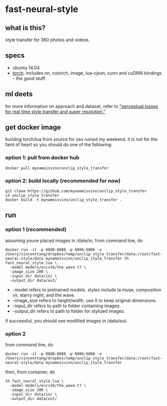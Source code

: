 # fast-neural-style

## what is this?
style transfer for 360 photos and videos. 

## specs
* ubuntu 14.04
* [torch](http://torch.ch/). includes nn, cutorch, image, lua-cjson, cunn and cuDNN bindings - the good stuff.

## ml deets
for more information on approach and dataset, refer to ["perceptual losses for real time style transfer and super resolution."](https://cs.stanford.edu/people/jcjohns/eccv16/)

## get docker image

building torch/lua from source for osx ruined my weekend. it is not for the faint of heart so you should do one of the following:

### option 1: pull from docker hub

```
docker pull mynameisvinn/unclip_style_transfer
```

### option 2: build locally (recommended for now)
```
git clone https://github.com/mynameisvinn/unclip_style_transfer
cd unclip_style_transfer
docker build -t mynameisvinn/unclip_style_transfer .
```

## run

### option 1 (recommended)

assuming youve placed images in /date/in, from command line, do

```
docker run -it -p 8888:8888 -p 6006:6006 -v /Users/vincenttang/dropbox/temp/unclip_style_transfer/data:/root/fast-neural-style/data mynameisvinn/unclip_style_transfer th fast_neural_style.lua \
  -model models/eccv16/the_wave.t7 \
  -image_size 200 \
  -input_dir data/in/ \
  -output_dir data/out/
```

* -model refers to pretrained models. styles include la muse, composition vii, starry night, and the wave. 
* -image_size refers to height/width. use 0 to keep original dimensions.
* -input_dir refers to path to folder containing images.
* -output_dir refers to path to folder for stylized images.

if successful, you should see modified images in /data/out.

### option 2

from command line, do

```
docker run -it -p 8888:8888 -p 6006:6006 -v /Users/vincenttang/dropbox/temp/unclip_style_transfer/data:/root/fast-neural-style/data mynameisvinn/unclip_style_transfer
```

then, from container, do

```
th fast_neural_style.lua \
  -model models/eccv16/the_wave.t7 \
  -image_size 200 \
  -input_dir data/in/ \
  -output_dir data/out/
```


